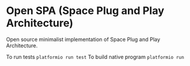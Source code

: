 # Open SPA (Space Plug and Play Architecture)

Open source minimalist implementation of Space Plug and Play Architecture.

To run tests `platformio run test`
To build native program `platformio run`

